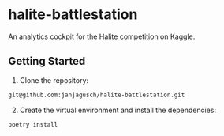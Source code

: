 # halite-battlestation

An analytics cockpit for the Halite competition on Kaggle.

## Getting Started

1. Clone the repository:
```sh
git@github.com:janjagusch/halite-battlestation.git
```
2. Create the virtual environment and install the dependencies:
```sh
poetry install
```
